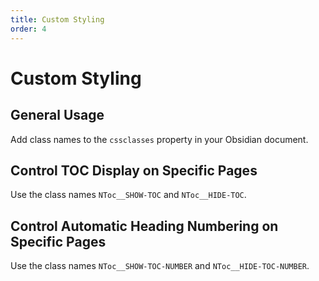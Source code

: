 ```yaml
---
title: Custom Styling
order: 4
---
```


# Custom Styling

## General Usage
Add class names to the `cssclasses` property in your Obsidian document.

## Control TOC Display on Specific Pages
Use the class names `NToc__SHOW-TOC` and `NToc__HIDE-TOC`.

## Control Automatic Heading Numbering on Specific Pages
Use the class names `NToc__SHOW-TOC-NUMBER` and `NToc__HIDE-TOC-NUMBER`.
